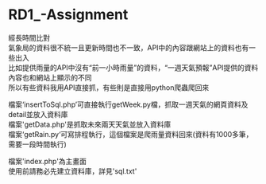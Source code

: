 # RD1_-Assignment

經長時間比對  
氣象局的資料很不統一且更新時間也不一致，API中的內容跟網站上的資料也有一些出入  
比如提供雨量的API中沒有“前一小時雨量”的資料，“一週天氣預報”API提供的資料內容也和網站上顯示的不同  
所以有些資料我用API直接抓，有些則是直接用python爬蟲爬回來  
  
檔案‘insertToSql.php’可直接執行getWeek.py檔，抓取一週天氣的網頁資料及detail並放入資料庫  
檔案'getData.php'是抓取未來兩天天氣並放入資料庫  
檔案‘getRain.py‘可寫排程執行，這個檔案是爬雨量資料回來(資料有1000多筆，需要一段時間執行)  
  
檔案'index.php'為主畫面  
使用前請務必先建立資料庫，詳見'sql.txt'
